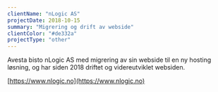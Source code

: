 ```yaml
---
clientName: "nLogic AS"
projectDate: 2018-10-15
summary: "Migrering og drift av webside"
clientColor: "#de332a"
projectType: "other"
---
```


Avesta bisto nLogic AS med migrering av sin webside til en ny hosting løsning,
og har siden 2018 driftet og videreutviklet websiden.

[https://www.nlogic.no](https://www.nlogic.no)
